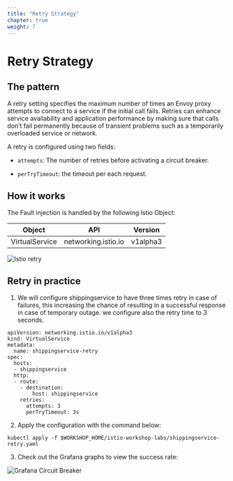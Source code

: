 ```yaml
---
title: "Retry Strategy"
chapter: true
weight: 7
---
```

# Retry Strategy

## The pattern
A retry setting specifies the maximum number of times an Envoy proxy attempts to connect to a service if the initial call fails. Retries can enhance service availability and application performance by making sure that calls don’t fail permanently because of transient problems such as a temporarily overloaded service or network.

A retry is configured using two fields:

- `attempts`: The number of retries before activating a circuit breaker.

- `perTryTimeout`: the timeout per each request.


## How it works

The Fault injection is handled by the following Istio Object:


| Object           | API                 | Version    |
| -----------------| --------------------|----------- |
| VirtualService   | networking.istio.io | v1alpha3   |


![Istio retry](/images/istio-retry-strategy.png?width=70pc)


## Retry in practice


1. We will configure shippingservice to have three times retry in case of failures, this increasing the chance of resulting in a successful response in case of temporary outage. we configure also the retry time to 3 seconds.

```
apiVersion: networking.istio.io/v1alpha3
kind: VirtualService
metadata:
  name: shippingservice-retry
spec:
  hosts:
  - shippingservice
  http:
  - route:
    - destination:
        host: shippingservice
    retries:
      attempts: 3
      perTryTimeout: 3s
```

2. Apply the  configuration with the command below:


```
kubectl apply -f $WORKSHOP_HOME/istio-workshop-labs/shippingservice-retry.yaml
```

3.  Check out the Grafana graphs to view the success rate:

![Grafana Circuit Breaker](/images/grafana-circuit-breaker.png?width=70pc)
